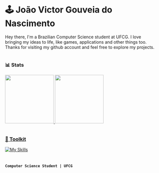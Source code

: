 # 🕹️ João Victor Gouveia do Nascimento

<p> 
Hey there, I'm a Brazilian Computer Science student at UFCG. I love bringing my ideas to life, like games, applications and other things too. Thanks for visiting my github account and feel free to explore my projects.
<p>
  
#

### 📊 Stats
<div align="left">
  <a href="https://github.com/JotaV-0">
  <img height="160rem" src="https://github-readme-stats.vercel.app/api?username=JotaV-0&show_icons=true&theme=midnight-purple&include_all_commits=true&count_private=true"/>
  <img height="160rem" src="https://github-readme-stats.vercel.app/api/top-langs/?username=JotaV-0&layout=compact&langs_count=7&theme=midnight-purple"/>
</div>

#

### 🧰 Toolkit

[![My Skills](https://skills.thijs.gg/icons?i=python,java,unity,git,linux)](https://github.com/JotaV-0)
 
#

**`Computer Science Student | UFCG`**

<!-- 
[@JotaV-0](https://github.com/JotaV-0)
cs,javascript,html,css,
--!>
